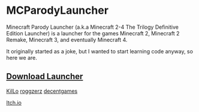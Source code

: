 # MCParodyLauncher

Minecraft Parody Launcher (a.k.a Minecraft 2-4 The Trilogy Definitive Edition Launcher) is a launcher for the games Minecraft 2, Minecraft 2 Remake, Minecraft 3, and eventually Minecraft 4.

It originally started as a joke, but I wanted to start learning code anyway, so here we are.

## [Download Launcher](https://killoofficial.wixsite.com/decentgames/launcher)

[KilLo](https://killoofficial.wixsite.com/main)
[roggzerz](https://www.youtube.com/channel/UC53inyT6sZpe2W7wi6cbx6A)
[decentgames](https://killoofficial.wixsite.com/decentgames)

[Itch.io](https://decentgamestudio.itch.io/mc)
